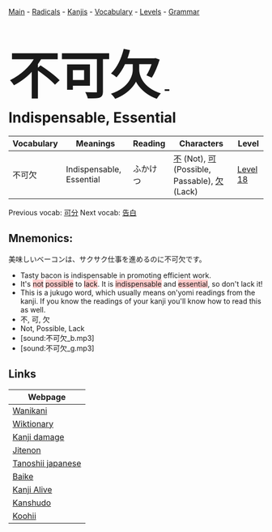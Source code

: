 <style> bigfont {font-size: 100px}</style>
[Main](../README.md) -
[Radicals](../radicals.md) -
[Kanjis](../kanjis.md) -
[Vocabulary](../vocabulary.md) -
[Levels](../levels.md) -
[Grammar](../grammar.md)
# <bigfont> 不可欠</bigfont> - Indispensable, Essential 

| Vocabulary | Meanings | Reading | Characters | Level |
| --- | --- | --- | --- | --- |
| 不可欠 | Indispensable, Essential | ふかけつ |  [不](../kanjis/不.md) (Not), [可](../kanjis/可.md) (Possible, Passable), [欠](../kanjis/欠.md) (Lack) | [Level 18](../levels/wk_level18.md) |

Previous vocab: [可分](可分.md) Next vocab: [告白](告白.md) 

## Mnemonics:
美味しいベーコンは、サクサク仕事を進めるのに不可欠です。
* Tasty bacon is indispensable in promoting efficient work.
* It's <span style="background-color:#ffcccb"> not</span> <span style="background-color:#ffcccb"> possible</span> to <span style="background-color:#ffcccb"> lack</span>. It is <span style="background-color:#ffcccb">  indispensable</span> and <span style="background-color:#ffcccb"> essential</span>, so don't lack it!
* This is a jukugo word, which usually means on'yomi readings from the kanji. If you know the readings of your kanji you'll know how to read this as well.
* 不, 可, 欠
* Not, Possible, Lack
* [sound:不可欠_b.mp3]
* [sound:不可欠_g.mp3]


## Links 

| Webpage |
| --- |
| [Wanikani          ](https://www.wanikani.com/kanji/不可欠) |
| [Wiktionary        ](https://en.wiktionary.org/wiki/不可欠) |
| [Kanji damage      ](http://www.kanjidamage.com/kanji/search?utf8=✓&q=不可欠) |
| [Jitenon           ](https://jitenon.com/kanji/不可欠) |
| [Tanoshii japanese ](https://www.tanoshiijapanese.com/dictionary/kanji.cfm?k=不可欠) |
| [Baike             ](https://baike.baidu.com/item/不可欠) |
| [Kanji Alive       ](https://app.kanjialive.com/不可欠) |
| [Kanshudo          ](https://www.kanshudo.com/searchmn?q=不可欠) |
| [Koohii            ](https://kanji.koohii.com/study/kanji/不可欠) |
